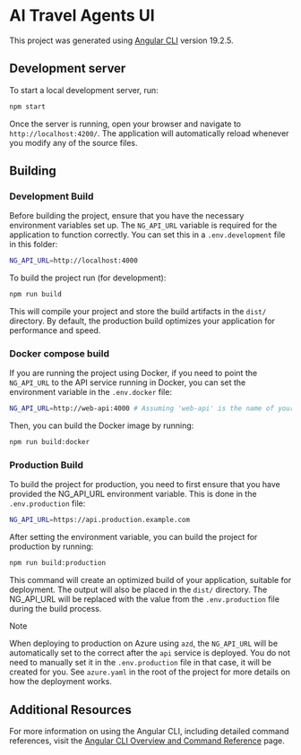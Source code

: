 # AI Travel Agents UI

This project was generated using [Angular CLI](https://github.com/angular/angular-cli) version 19.2.5.

## Development server

To start a local development server, run:

```bash
npm start
```

Once the server is running, open your browser and navigate to `http://localhost:4200/`. The application will automatically reload whenever you modify any of the source files.

## Building

### Development Build

Before building the project, ensure that you have the necessary environment variables set up. The `NG_API_URL` variable is required for the application to function correctly. You can set this in a `.env.development` file in this folder:

```bash
NG_API_URL=http://localhost:4000
```

To build the project run (for development):

```bash
npm run build
```

This will compile your project and store the build artifacts in the `dist/` directory. By default, the production build optimizes your application for performance and speed.

### Docker compose build
If you are running the project using Docker, if you need to point the `NG_API_URL` to the API service running in Docker, you can set the environment variable in the `.env.docker` file:

```bash
NG_API_URL=http://web-api:4000 # Assuming 'web-api' is the name of your API service in Docker Compose
```

Then, you can build the Docker image by running:

```bash
npm run build:docker
```


### Production Build

To build the project for production, you need to first ensure that you have provided the NG_API_URL environment variable. This is done in the `.env.production` file:

```bash
NG_API_URL=https://api.production.example.com
```

After setting the environment variable, you can build the project for production by running:
```bash
npm run build:production
```

This command will create an optimized build of your application, suitable for deployment. The output will also be placed in the `dist/` directory. The NG_API_URL will be replaced with the value from the `.env.production` file during the build process.

> [!NOTE]
> When deploying to production on Azure using `azd`, the `NG_API_URL` will be automatically set to the correct after the `api` service is deployed. You do not need to manually set it in the `.env.production` file in that case, it will be created for you.
> See `azure.yaml` in the root of the project for more details on how the deployment works.

## Additional Resources

For more information on using the Angular CLI, including detailed command references, visit the [Angular CLI Overview and Command Reference](https://angular.dev/tools/cli) page.
